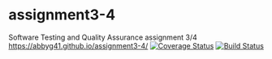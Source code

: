 # assignment3-4
Software Testing and Quality Assurance assignment 3/4
https://abbyg41.github.io/assignment3-4/
[![Coverage Status](https://coveralls.io/repos/github/abbyg41/assignment3-4/badge.svg?branch=master)](https://coveralls.io/github/abbyg41/assignment3-4?branch=master)
[![Build Status](https://travis-ci.com/abbyg41/assignment3-4.svg?branch=master)](https://travis-ci.com/abbyg41/assignment3-4)
